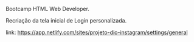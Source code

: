 Bootcamp HTML Web Developer.

Recriação da tela inicial de Login personalizada.

link: https://app.netlify.com/sites/projeto-dio-instagram/settings/general
